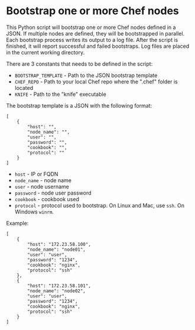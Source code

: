 # Bootstrap one or more Chef nodes
This Python script will bootstrap one or more Chef nodes defined in a JSON. If multiple nodes are defined, they will be bootstrapped in parallel. Each bootstrap process writes its output to a log file. After the script is finished, it will report successful and failed bootstraps. Log files are placed in the current working directory.

There are 3 constants that needs to be defined in the script:

- `BOOTSTRAP_TEMPLATE` - Path to the JSON bootstrap template
- `CHEF_REPO` - Path to your local Chef repo where the ".chef" folder is located
- `KNIFE` - Path to the "knife" executable

The bootstrap template is a JSON with the following format:

```
[
    {
        "host": "", 
        "node_name": "", 
        "user": "", 
        "password": "",
        "cookbook": "",
        "protocol": ""
    }
]
```
- `host` - IP or FQDN
- `node_name` - node name
- `user` - node username
- `password` - node user password
- `cookbook` - cookbook used
- `protocol` - protocol used to bootstrap. On Linux and Mac, use `ssh`. On Windows `winrm`.

Example:

```
[
    {
        "host": "172.23.58.100", 
        "node_name": "node01", 
        "user": "user", 
        "password": "1234",
        "cookbook": "nginx",
        "protocol": "ssh"
    },
    {
        "host": "172.23.58.101", 
        "node_name": "node02", 
        "user": "user", 
        "password": "1234",
        "cookbook": "nginx",
        "protocol": "ssh"
    }
]
```
